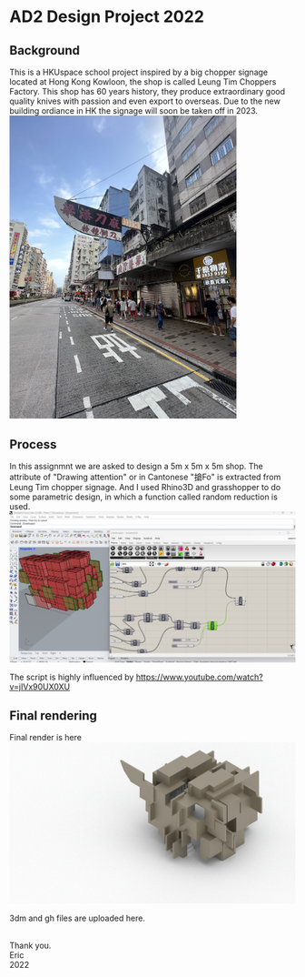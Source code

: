 # AD2 Design Project 2022
## Background
This is a HKUspace school project inspired by a big chopper signage located at Hong Kong Kowloon, the shop is called Leung Tim Choppers Factory. This shop has 60 years history, they produce extraordinary good quality knives with passion and even export to overseas. Due to the new building ordiance in HK the signage will soon be taken off in 2023.<br>
<img src="https://github.com/lexeric/school-project-2022/raw/main/IMG_0703.jpg" width="400">

## Process
In this assignmnt we are asked to design a 5m x 5m x 5m shop. The attribute of "Drawing attention" or in Cantonese "搶Fo" is extracted from Leung Tim chopper signage. And I used Rhino3D and grasshopper to do some parametric design, in which a function called random reduction is used.<br>
<img src="https://github.com/lexeric/school-project-2022/raw/main/rhino.png" width="600">

The script is highly influenced by
https://www.youtube.com/watch?v=jIVx90UX0XU

## Final rendering
Final render is here<br>
<img src="https://github.com/lexeric/school-project-2022/raw/main/render.png" width="600">

3dm and gh files are uploaded here.

<br>
Thank you.<br>
Eric<br>
2022
